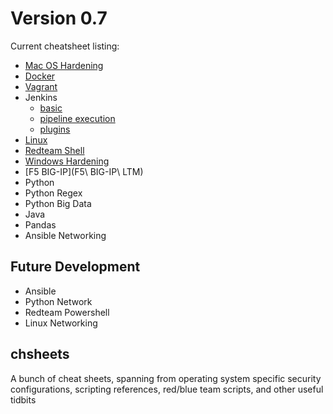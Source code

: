# Version 0.7
Current cheatsheet listing:

- [Mac OS Hardening](MacOS-hardening)
- [Docker](docker-basic)
- [Vagrant](vagrant-basic)
- Jenkins
    + [basic](jenkins-basic)
    + [pipeline execution](jenkins-pipeline-execution)
    + [plugins](jenkins-plugins)
- [Linux](linux-basic)
- [Redteam Shell](redteam-shell)
- [Windows Hardening](windows-hardening)
- [F5 BIG-IP](F5\ BIG-IP\ LTM)
- Python
- Python Regex
- Python Big Data
- Java
- Pandas
- Ansible Networking

## Future Development

- Ansible
- Python Network
- Redteam Powershell
- Linux Networking

## chsheets
A bunch of cheat sheets, spanning from operating system specific security configurations, scripting references, red/blue team scripts, and other useful tidbits

